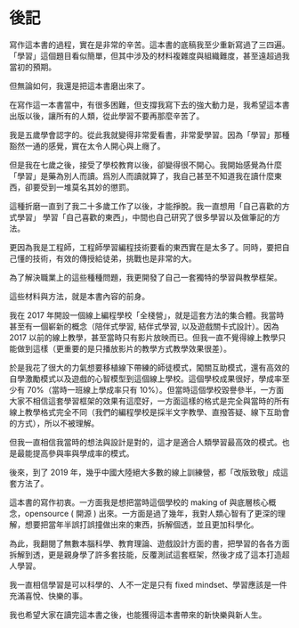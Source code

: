 # 後記

寫作這本書的過程，實在是非常的辛苦。這本書的底稿我至少重新寫過了三四遍。「學習」這個題目看似簡單，但其中涉及的材料複雜度與組織難度，甚至遠超過我當初的預期。

但無論如何，我還是把這本書磨出來了。

在寫作這一本書當中，有很多困難，但支撐我寫下去的強大動力是，我希望這本書出版以後，讓所有的人類，從此學習不要再那麼辛苦了。

我是五歲學會認字的。從此我就變得非常愛看書，非常愛學習。因為「學習」那種豁然一通的感覺，實在太令人開心與上癮了。

但是我在七歲之後，接受了學校教育以後，卻變得很不開心。我開始感覺為什麼「學習」是藥為別人而讀。爲別人而讀就算了，我自己甚至不知道我在讀什麼東西，卻要受到一堆莫名其妙的懲罰。

這種折磨一直到了我二十多歲工作了以後，才能掙脫。我一直想用「自己喜歡的方式學習」 學習「自己喜歡的東西」，中間也自己研究了很多學習以及做筆記的方法。

更因為我是工程師，工程師學習編程技術要看的東西實在是太多了。同時，要把自己懂的技術，有效的傳授給徒弟，挑戰也是非常的大。

為了解決職業上的這些種種問題，我更開發了自己一套獨特的學習與教學框架。

這些材料與方法，就是本書內容的前身。

我在 2017 年開設一個線上編程學校「全棧營」，就是這套方法的集合體。我當時甚至有一個嶄新的概念（陪伴式學習, 結伴式學習, 以及遊戲關卡式設計）。因為 2017 以前的線上教學，甚至當時只有影片放映而已。但我一直不覺得線上教學只能做到這樣（更重要的是只播放影片的教學方式教學效果很差）。

於是我花了很大的力氣想要移植線下帶練的師徒模式，闖關互助模式，還有高效的自學激勵模式以及遊戲的心智模型到這個線上學校。這個學校成果很好，學成率至少有 70%（當時一班線上學成率只有 10%）。但當時這個學校毀譽參半，一方面大家不相信這套學習框架的效果有這麼好，一方面這樣的格式是完全與當時的所有線上教學格式完全不同（我們的編程學校是採半文字教學、直撥答疑、線下互助會的方式），所以不被理解。

但我一直相信我當時的想法與設計是對的，這才是適合人類學習最高效的模式。也是最能提高參與率與學成率的模式。

後來，到了 2019 年，幾乎中國大陸絕大多數的線上訓練營，都「改版致敬」成這套方法了。

這本書的寫作初衷。一方面我是想把當時這個學校的 making of 與底層核心概念，opensource ( 開源 ) 出來。一方面是過了幾年，我對人類心智有了更深的理解，想要把當年半誤打誤撞做出來的東西，拆解個透，並且更加科學化。

為此，我翻閱了無數本腦科學、教育理論、遊戲設計方面的書，把學習的各各方面拆解到透，更是親身學了許多套技能，反覆測試這套框架，然後才成了這本打造超人學習。

我一直相信學習是可以科學的、人不一定是只有 fixed mindset、學習應該是一件充滿喜悅、快樂的事。

我也希望大家在讀完這本書之後，也能獲得這本書帶來的新快樂與新人生。


